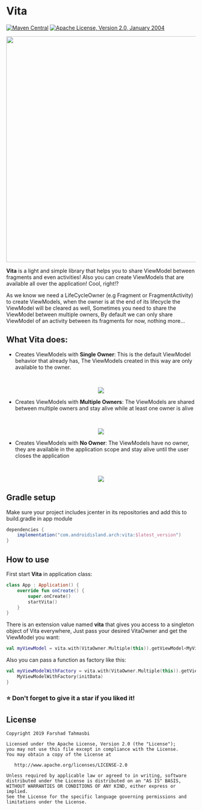 # Vita

[![Maven Central](https://img.shields.io/maven-central/v/com.androidisland.arch/vita.svg?label=Maven%20Central)](https://search.maven.org/search?q=g:%22com.androidisland.arch%22%20AND%20a:%22vita%22)
[![Apache License, Version 2.0, January 2004](https://img.shields.io/github/license/apache/maven.svg?label=License)](http://www.apache.org/licenses/LICENSE-2.0)


 <p align="center">
  <img width="600" src="images/vita_typo.png">
</p>


**Vita** is a light and simple library that helps you to share ViewModel between fragments and even activities! Also you can create ViewModels that are available all over the application! Cool, right!?

As we know we need a LifeCycleOwner (e.g Fragment or FragmentActivity) to create ViewModels, when the owner is at the end of its lifecycle the ViewModel will be cleared as well, Sometimes you need to share the ViewModel between multiple owners, By default we can only share ViewModel of an activity between its fragments for now, nothing more...

## What Vita does:
- Creates ViewModels with **Single Owner**:
 This is the default ViewModel behavior that already has, The ViewModels created in this way are only available to the owner.
 
 <br/>
 <p align="center">
  <img src="images/single_owner_diagram.png">
</p>

- Creates ViewModels with **Multiple Owners**:
 The ViewModels are shared between multiple owners and stay alive while at least one owner is alive
 
 <br/>
 <p align="center">
  <img src="images/multiple_owner_diagram.png">
</p>

- Creates ViewModels with **No Owner**:
 The ViewModels have no owner, they are available in the application scope and stay alive until the user closes the application
 
 <br/>
 <p align="center">
  <img src="images/no_owner_diagram.png">
</p>

## Gradle setup

Make sure your project includes jcenter in its repositories and add this to build.gradle in app module
  

```gradle
dependencies {
    implementation("com.androidisland.arch:vita:$latest_version")
}
```

## How to use

First start **Vita** in application class:

```kotlin
class App : Application() {
    override fun onCreate() {
        super.onCreate()
        startVita()
    }
}
```

There is an extension value named **vita** that gives you access to a singleton object of Vita everywhere, Just pass your desired VitaOwner and get the ViewModel you want:

```kotlin
val myViewModel = vita.with(VitaOwner.Multiple(this)).getViewModel<MyViewModel>()
```

Also you can pass a function as factory like this:

```kotlin
val myViewModelWithFactory = vita.with(VitaOwner.Multiple(this)).getViewModel() {
    MyViewModelWithFactory(initData)
}
```

### ⭐️ Don't forget to give it a star if you liked it!

## License

    Copyright 2019 Farshad Tahmasbi
    
    Licensed under the Apache License, Version 2.0 (the "License");
    you may not use this file except in compliance with the License.
    You may obtain a copy of the License at
    
       http://www.apache.org/licenses/LICENSE-2.0
    
    Unless required by applicable law or agreed to in writing, software
    distributed under the License is distributed on an "AS IS" BASIS,
    WITHOUT WARRANTIES OR CONDITIONS OF ANY KIND, either express or implied.
    See the License for the specific language governing permissions and
    limitations under the License.    
